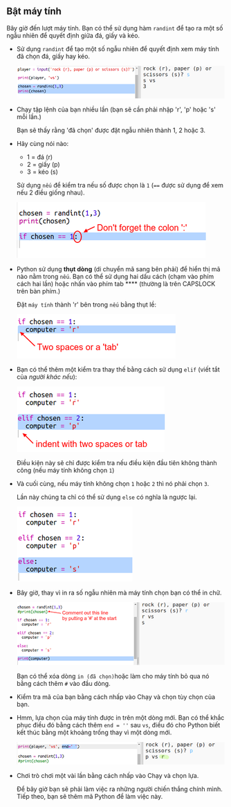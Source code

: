 ## Bật máy tính

Bây giờ đến lượt máy tính. Bạn có thể sử dụng hàm `randint` để tạo ra một số ngẫu nhiên để quyết định giữa đá, giấy và kéo.

+ Sử dụng `randint` để tạo một số ngẫu nhiên để quyết định xem máy tính đã chọn đá, giấy hay kéo.
    
    ![ảnh chụp màn hình](images/rps-randint.png)

+ Chạy tập lệnh của bạn nhiều lần (bạn sẽ cần phải nhập 'r', 'p' hoặc 's' mỗi lần.)
    
    Bạn sẽ thấy rằng 'đã chọn' được đặt ngẫu nhiên thành 1, 2 hoặc 3.

+ Hãy cùng nói nào:
    
    + 1 = đá (r)
    + 2 = giấy (p)
    + 3 = kéo (s)
    
    Sử dụng `nếu` để kiểm tra nếu số được chọn là `1` (`==` được sử dụng để xem nếu 2 điều giống nhau).
    
    ![ảnh chụp màn hình](images/rps-if-1.png)

+ Python sử dụng **thụt dòng** (di chuyển mã sang bên phải) để hiển thị mã nào nằm trong `nếu`. Bạn có thể sử dụng hai dấu cách (chạm vào phím cách hai lần) hoặc nhấn vào phím tab **** (thường là trên CAPSLOCK trên bàn phím.)
    
    Đặt `máy tính` thành 'r' bên trong `nếu` bằng thụt lề:
    
    ![ảnh chụp màn hình](images/rps-indent.png)

+ Bạn có thể thêm một kiểm tra thay thế bằng cách sử dụng `elif` (viết tắt của *người khác nếu*):
    
    ![ảnh chụp màn hình](images/rps-elif-2.png)
    
    Điều kiện này sẽ chỉ được kiểm tra nếu điều kiện đầu tiên không thành công (nếu máy tính không chọn `1`)

+ Và cuối cùng, nếu máy tính không chọn `1` hoặc `2` thì nó phải chọn `3`.
    
    Lần này chúng ta chỉ có thể sử dụng `else` có nghĩa là ngược lại.
    
    ![ảnh chụp màn hình](images/rps-else-3.png)

+ Bây giờ, thay vì in ra số ngẫu nhiên mà máy tính chọn bạn có thể in chữ.
    
    ![ảnh chụp màn hình](images/rps-print-computer.png)
    
    Bạn có thể xóa dòng `in (đã chọn)`hoặc làm cho máy tính bỏ qua nó bằng cách thêm `#` vào đầu dòng.

+ Kiểm tra mã của bạn bằng cách nhấp vào Chạy và chọn tùy chọn của bạn.

+ Hmm, lựa chọn của máy tính được in trên một dòng mới. Bạn có thể khắc phục điều đó bằng cách thêm `end = ''` sau `vs`, điều đó cho Python biết kết thúc bằng một khoảng trống thay vì một dòng mới.
    
    ![ảnh chụp màn hình](images/rps-same-line.png)

+ Chơi trò chơi một vài lần bằng cách nhấp vào Chạy và chọn lựa.
    
    Để bây giờ bạn sẽ phải làm việc ra những người chiến thắng chính mình. Tiếp theo, bạn sẽ thêm mã Python để làm việc này.